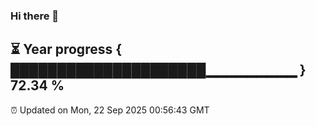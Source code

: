 ### Hi there 👋
⏳ Year progress { █████████████████████▁▁▁▁▁▁▁▁▁ } 72.34 %
---
⏰ Updated on Mon, 22 Sep 2025 00:56:43 GMT

